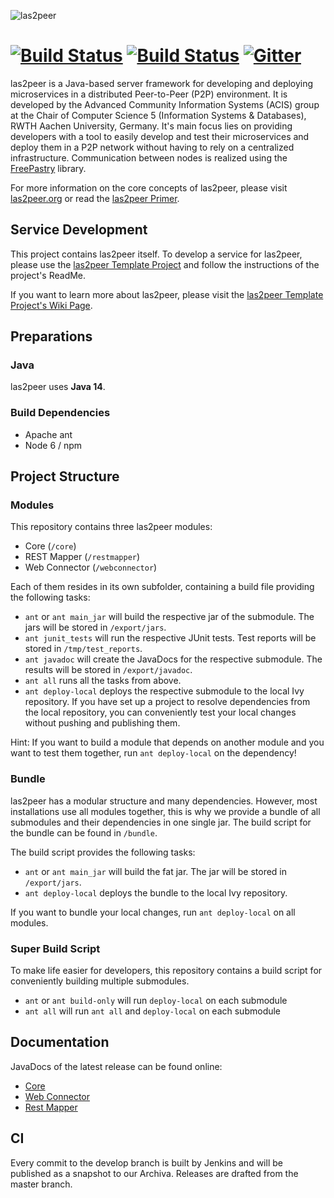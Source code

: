 ![las2peer](img/logo/bitmap/las2peer-logo-128x128.png)

# [![Build Status](https://jenkins.dbis.rwth-aachen.de/buildStatus/icon?job=las2peer%20Core)](https://jenkins.dbis.rwth-aachen.de/job/las2peer%20Core/) [![Build Status](https://travis-ci.org/rwth-acis/las2peer.svg?branch=master)](https://travis-ci.org/rwth-acis/las2peer) [![Gitter](https://badges.gitter.im/Join%20Chat.svg)](https://gitter.im/rwth-acis/las2peer)

las2peer is a Java-based server framework for developing and deploying microservices in a distributed Peer-to-Peer (P2P) environment.
It is developed by the Advanced Community Information Systems (ACIS) group at the Chair of Computer Science 5 (Information Systems & Databases), RWTH Aachen University, Germany.
It's main focus lies on providing developers with a tool to easily develop and test their microservices and deploy them in a P2P network without having to rely on a centralized infrastructure.
Communication between nodes is realized using the [FreePastry](http://www.freepastry.org/ "FreePastry") library.

For more information on the core concepts of las2peer, please visit [las2peer.org](https://las2peer.org "las2peer.org") or read the [las2peer Primer](https://dx.doi.org/10.13140/RG.2.2.31456.48645 "las2peer Primer").

## Service Development

This project contains las2peer itself.
To develop a service for las2peer, please use the [las2peer Template Project](https://github.com/rwth-acis/las2peer-template-project/) and follow the instructions of the project's ReadMe.

If you want to learn more about las2peer, please visit the [las2peer Template Project's Wiki Page](https://github.com/rwth-acis/las2peer-template-project/wiki).

## Preparations

### Java

las2peer uses **Java 14**.

### Build Dependencies

* Apache ant
* Node 6 / npm

## Project Structure

### Modules

This repository contains three las2peer modules:

* Core (`/core`)
* REST Mapper (`/restmapper`)
* Web Connector (`/webconnector`)

Each of them resides in its own subfolder, containing a build file providing the following tasks:

* `ant` or `ant main_jar` will build the respective jar of the submodule. The jars will be stored in `/export/jars`.
* `ant junit_tests` will run the respective JUnit tests. Test reports will be stored in `/tmp/test_reports`.
* `ant javadoc` will create the JavaDocs for the respective submodule. The results will be stored in `/export/javadoc`.
* `ant all` runs all the tasks from above.
* `ant deploy-local` deploys the respective submodule to the local Ivy repository. If you have set up a project to resolve dependencies from the local repository, you can conveniently test your local changes without pushing and publishing them.

Hint: If you want to build a module that depends on another module and you want to test them together, run `ant deploy-local` on the dependency!

### Bundle

las2peer has a modular structure and many dependencies.
However, most installations use all modules together, this is why we provide a bundle of all submodules and their dependencies in one single jar.
The build script for the bundle can be found in `/bundle`.

The build script provides the following tasks:

* `ant` or `ant main_jar` will build the fat jar. The jar will be stored in `/export/jars`.
* `ant deploy-local` deploys the bundle to the local Ivy repository.

If you want to bundle your local changes, run `ant deploy-local` on all modules.

### Super Build Script

To make life easier for developers, this repository contains a build script for conveniently building multiple submodules.

* `ant` or `ant build-only` will run `deploy-local` on each submodule
* `ant all` will run `ant all` and `deploy-local` on each submodule

## Documentation

JavaDocs of the latest release can be found online:

* [Core](http://rwth-acis.github.io/las2peer/core/ "Core")
* [Web Connector](http://rwth-acis.github.io/las2peer/webconnector/ "Web Connector")
* [Rest Mapper](http://rwth-acis.github.io/las2peer/restmapper/ "Rest Mapper")

## CI

Every commit to the develop branch is built by Jenkins and will be published as a snapshot to our Archiva.
Releases are drafted from the master branch.
